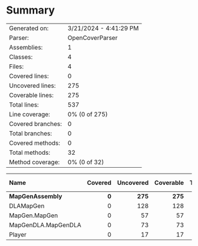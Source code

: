 ﻿# Summary
|||
|:---|:---|
| Generated on: | 3/21/2024 - 4:41:29 PM |
| Parser: | OpenCoverParser |
| Assemblies: | 1 |
| Classes: | 4 |
| Files: | 4 |
| Covered lines: | 0 |
| Uncovered lines: | 275 |
| Coverable lines: | 275 |
| Total lines: | 537 |
| Line coverage: | 0% (0 of 275) |
| Covered branches: | 0 |
| Total branches: | 0 |
| Covered methods: | 0 |
| Total methods: | 32 |
| Method coverage: | 0% (0 of 32) |

|**Name**|**Covered**|**Uncovered**|**Coverable**|**Total**|**Line coverage**|**Covered**|**Total**|**Branch coverage**|**Covered**|**Total**|**Method coverage**|
|:---|---:|---:|---:|---:|---:|---:|---:|---:|---:|---:|---:|
|**MapGenAssembly**|**0**|**275**|**275**|**537**|**0%**|**0**|**0**|****|**0**|**32**|**0%**|
|DLAMapGen|0|128|128|194|0%|0|0||0|17|0%|
|MapGen.MapGen|0|57|57|101|0%|0|0||0|4|0%|
|MapGenDLA.MapGenDLA|0|73|73|179|0%|0|0||0|8|0%|
|Player|0|17|17|63|0%|0|0||0|3|0%|
